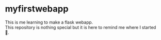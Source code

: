 # myfirstwebapp
This is me learning to make a flask webapp.  
This repository is nothing special but it is here to remind me where I started:slightly_smiling_face:.
